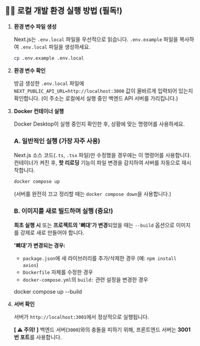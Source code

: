 ## 🏃‍♂️ 로컬 개발 환경 실행 방법 (필독!)

1.  **환경 변수 파일 생성**

    Next.js는 `.env.local` 파일을 우선적으로 읽습니다. `.env.example` 파일을 복사하여 `.env.local` 파일을 생성하세요.

    ```bash
    cp .env.example .env.local
    ```

2.  **환경 변수 확인**

    방금 생성한 `.env.local` 파일에 `NEXT_PUBLIC_API_URL=http://localhost:3000` 값이 올바르게 입력되어 있는지 확인합니다. (이 주소는 로컬에서 실행 중인 백엔드 API 서버를 가리킵니다.)

3.  **Docker 컨테이너 실행**

    Docker Desktop이 실행 중인지 확인한 후, 상황에 맞는 명령어를 사용하세요.

    ### A. 일반적인 실행 (가장 자주 사용)

    Next.js 소스 코드(`.ts`, `.tsx` 파일)만 수정했을 경우에는 이 명령어를 사용합니다.
    컨테이너가 켜진 후, **핫 리로딩** 기능이 파일 변경을 감지하여 서버를 자동으로 재시작합니다.

    ```bash
    docker compose up
    ```

    (서버를 완전히 끄고 정리할 때는 `docker compose down`을 사용합니다.)

    ### B. 이미지를 새로 빌드하며 실행 (중요!)

    **최초 실행 시** 또는 **프로젝트의 '뼈대'가 변경**되었을 때는 `--build` 옵션으로 이미지를 강제로 새로 만들어야 합니다.

    **'뼈대'가 변경되는 경우:**
    * `package.json`에 새 라이브러리를 추가/삭제한 경우 (예: `npm install axios`)
    * `Dockerfile` 자체를 수정한 경우
    * `docker-compose.yml`의 `build:` 관련 설정을 변경한 경우

    docker compose up --build


4.  **서버 확인**

    서버가 `http://localhost:3001`에서 정상적으로 실행됩니다.

    **[ ⚠️ 주의! ]** 백엔드 서버(`3000`)와의 충돌을 피하기 위해, 프론트엔드 서버는 **3001번 포트**를 사용합니다.
